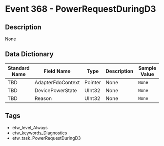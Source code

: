 # Event 368 - PowerRequestDuringD3

## Description
None

## Data Dictionary
|Standard Name|Field Name|Type|Description|Sample Value|
|---|---|---|---|---|
|TBD|AdapterFdoContext|Pointer|None|`None`|
|TBD|DevicePowerState|UInt32|None|`None`|
|TBD|Reason|UInt32|None|`None`|

## Tags
* etw_level_Always
* etw_keywords_Diagnostics
* etw_task_PowerRequestDuringD3